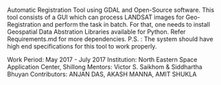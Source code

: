 Automatic Registration Tool using GDAL and Open-Source software.
This tool consists of a GUI which can process LANDSAT images for Geo-Registration and perform the task in batch.
For that, one needs to install Geospatial Data Abstration Libraries available for Python.
Refer Requirements.md for more dependencies.
P.S. : The system should have high end specifications for this tool to work properly.

Work Period:  May 2017 - July 2017
Institution: North Eastern Space Application Center, Shillong
Mentors: Victor S. Saikhom  &  Siddhartha Bhuyan
Contributors:  ANJAN DAS, AKASH MANNA, AMIT SHUKLA


